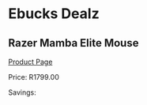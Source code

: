 
# Ebucks Dealz
## Razer Mamba Elite Mouse
[Product Page](https://www.ebucks.com/web/shop/productSelected.do?prodId=1193387529&catId=365757697)

Price: R1799.00

Savings: 


	